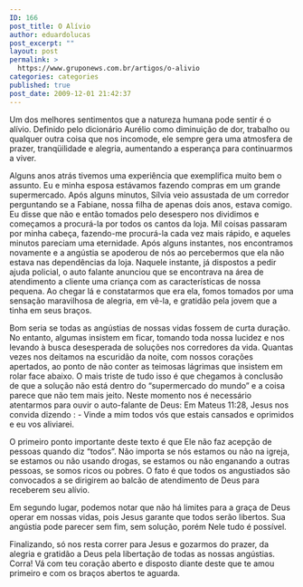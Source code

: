 ```yaml
---
ID: 166
post_title: O Alívio
author: eduardolucas
post_excerpt: ""
layout: post
permalink: >
  https://www.gruponews.com.br/artigos/o-alivio
categories: categories
published: true
post_date: 2009-12-01 21:42:37
---
```

Um dos melhores sentimentos que a natureza humana pode sentir é o alívio. Definido pelo dicionário Aurélio como diminuição de dor, trabalho ou qualquer outra coisa que nos incomode, ele sempre gera uma atmosfera de prazer, tranqüilidade e alegria, aumentando a esperança para continuarmos a viver.

Alguns anos atrás tivemos uma experiência que exemplifica muito bem o assunto. Eu e minha esposa estávamos fazendo compras em um grande supermercado. Após alguns minutos, Sílvia veio assustada de um corredor perguntando se a Fabiane, nossa filha de apenas dois anos, estava comigo. Eu disse que não e então tomados pelo desespero nos dividimos e começamos a procurá-la por todos os cantos da loja. Mil coisas passaram por minha cabeça, fazendo-me procurá-la cada vez mais rápido, e aqueles minutos pareciam uma eternidade. Após alguns instantes, nos encontramos novamente e a angústia se apoderou de nós ao percebermos que ela não estava nas dependências da loja. Naquele instante, já dispostos a pedir ajuda policial, o auto falante anunciou que se encontrava na área de atendimento a cliente uma criança com as características de nossa pequena. Ao chegar lá e constatarmos que era ela, fomos tomados por uma sensação maravilhosa de alegria, em vê-la, e gratidão pela jovem que a tinha em seus braços.

Bom seria se todas as angústias de nossas vidas fossem de curta duração. No entanto, algumas insistem em ficar, tomando toda nossa lucidez e nos levando à busca desesperada de soluções nos corredores da vida. Quantas vezes nos deitamos na escuridão da noite, com nossos corações apertados, ao ponto de não conter as teimosas lágrimas que insistem em rolar face abaixo. O mais triste de tudo isso é que chegamos à conclusão de que a solução não está dentro do “supermercado do mundo” e a coisa parece que não tem mais jeito. Neste momento nos é necessário atentarmos para ouvir o auto-falante de Deus: Em Mateus 11:28, Jesus nos convida dizendo : - Vinde a mim todos vós que estais cansados e oprimidos e eu vos aliviarei.

O primeiro ponto importante deste texto é que Ele não faz acepção de pessoas quando diz “todos”. Não importa se nós estamos ou não na igreja, se estamos ou não usando drogas, se estamos ou não enganando a outras pessoas, se somos ricos ou pobres. O fato é que todos os angustiados são convocados a se dirigirem ao balcão de atendimento de Deus para receberem seu alívio.

Em segundo lugar, podemos notar que não há limites para a graça de Deus operar em nossas vidas, pois Jesus garante que todos serão libertos. Sua angústia pode parecer sem fim, sem solução, porém Nele tudo é possível.

Finalizando, só nos resta correr para Jesus e gozarmos do prazer, da alegria e gratidão a Deus pela libertação de todas as nossas angústias. Corra! Vá com teu coração aberto e disposto diante deste que te amou primeiro e com os braços abertos te aguarda.
